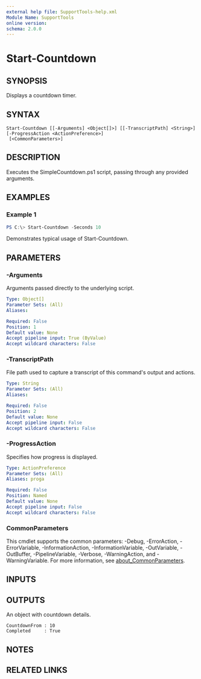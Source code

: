 ```yaml
---
external help file: SupportTools-help.xml
Module Name: SupportTools
online version:
schema: 2.0.0
---
```


# Start-Countdown

## SYNOPSIS
Displays a countdown timer.

## SYNTAX

```
Start-Countdown [[-Arguments] <Object[]>] [[-TranscriptPath] <String>] [-ProgressAction <ActionPreference>]
 [<CommonParameters>]
```

## DESCRIPTION
Executes the SimpleCountdown.ps1 script, passing through any provided
arguments.

## EXAMPLES

### Example 1
```powershell
PS C:\> Start-Countdown -Seconds 10
```

Demonstrates typical usage of Start-Countdown.

## PARAMETERS

### -Arguments
Arguments passed directly to the underlying script.

```yaml
Type: Object[]
Parameter Sets: (All)
Aliases:

Required: False
Position: 1
Default value: None
Accept pipeline input: True (ByValue)
Accept wildcard characters: False
```

### -TranscriptPath
File path used to capture a transcript of this command's output and actions.

```yaml
Type: String
Parameter Sets: (All)
Aliases:

Required: False
Position: 2
Default value: None
Accept pipeline input: False
Accept wildcard characters: False
```

### -ProgressAction
Specifies how progress is displayed.

```yaml
Type: ActionPreference
Parameter Sets: (All)
Aliases: proga

Required: False
Position: Named
Default value: None
Accept pipeline input: False
Accept wildcard characters: False
```

### CommonParameters
This cmdlet supports the common parameters: -Debug, -ErrorAction, -ErrorVariable, -InformationAction, -InformationVariable, -OutVariable, -OutBuffer, -PipelineVariable, -Verbose, -WarningAction, and -WarningVariable. For more information, see [about_CommonParameters](http://go.microsoft.com/fwlink/?LinkID=113216).

## INPUTS

## OUTPUTS

An object with countdown details.

```
CountdownFrom : 10
Completed     : True
```
## NOTES

## RELATED LINKS
